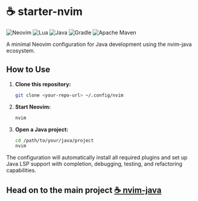 # :coffee: starter-nvim

![Neovim](https://img.shields.io/badge/NeoVim-%2357A143.svg?&style=for-the-badge&logo=neovim&logoColor=white)
![Lua](https://img.shields.io/badge/lua-%232C2D72.svg?style=for-the-badge&logo=lua&logoColor=white)
![Java](https://img.shields.io/badge/java-%23ED8B00.svg?style=for-the-badge&logo=openjdk&logoColor=white)
![Gradle](https://img.shields.io/badge/Gradle-02303A.svg?style=for-the-badge&logo=Gradle&logoColor=white)
![Apache Maven](https://img.shields.io/badge/Apache%20Maven-C71A36?style=for-the-badge&logo=Apache%20Maven&logoColor=white)

A minimal Neovim configuration for Java development using the nvim-java ecosystem.

## How to Use

1. **Clone this repository:**
   ```bash
   git clone <your-repo-url> ~/.config/nvim
   ```

2. **Start Neovim:**
   ```bash
   nvim
   ```

3. **Open a Java project:**
   ```bash
   cd /path/to/your/java/project
   nvim
   ```

The configuration will automatically install all required plugins and set up Java LSP support with completion, debugging, testing, and refactoring capabilities.

## Head on to the main project [:coffee: nvim-java](https://github.com/nvim-java/nvim-java)